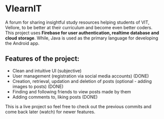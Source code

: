 # VlearnIT
A forum for sharing insightful study resources helping students of VIT, Vellore, to be better at their curriculum and become even better coders. This project uses **Firebase for user authentication, realtime database and cloud storage**. While, Java is used as the primary language for developing the Android app.
## Features of the project:
- Clean and intuitive UI (subjective)
- User management (registration via social media accounts) (DONE)
- Creation, retrieval, updation and deletion of posts (optional - adding images to posts) (DONE)
- Finding and following friends to view posts made by them
- Adding comments to, liking posts (DONE)

This is a live project so feel free to check out the previous commits and come back later (watch) for newer features.
